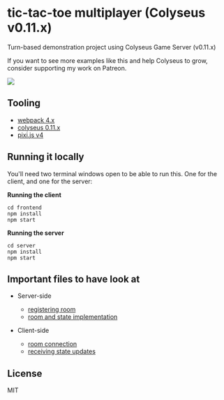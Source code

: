 # tic-tac-toe multiplayer (Colyseus v0.11.x)

Turn-based demonstration project using Colyseus Game Server (v0.11.x)

If you want to see more examples like this and help Colyseus to grow, consider supporting my work on Patreon.

<a href="https://www.patreon.com/bePatron?u=3301115"><img src="https://c5.patreon.com/external/logo/become_a_patron_button.png" /></a>

## Tooling

- [webpack 4.x](http://npmjs.com/package/webpack)
- [colyseus 0.11.x](http://colyseus.io)
- [pixi.js v4](http://npmjs.com/package/pixi.js)

## Running it locally

You'll need two terminal windows open to be able to run this. One for the
client, and one for the server:

**Running the client**

```
cd frontend
npm install
npm start
```

**Running the server**

```
cd server
npm install
npm start
```

## Important files to have look at

- Server-side
  - [registering room](server/index.ts#L19)
  - [room and state implementation](server/rooms/tictactoe.ts)

- Client-side
  - [room connection](frontend/src/screens/GameScreen.js#L36)
  - [receiving state updates](frontend/src/screens/GameScreen.js#L39-L69)

## License

MIT
